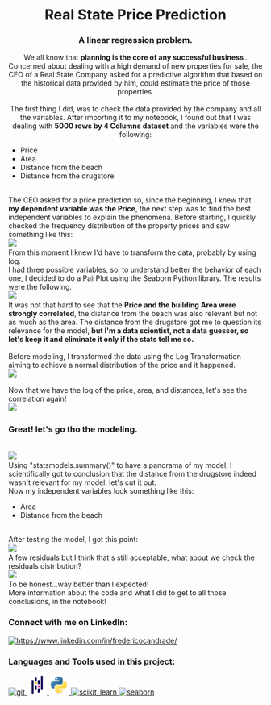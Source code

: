 <h1 align="center">Real State Price Prediction</h1>
<h3 align="center">A linear regression problem.</h3>

<p align="center">
  We all know that <strong> planning is the core of any successful business </strong>. Concerned about dealing with a high demand of new properties for sale, the CEO of a Real State Company asked for a predictive algorithm that based on the historical data provided by him, could estimate the price of those properties.
<br>
<br>
The first thing I did, was to check the data provided by the company and all the variables. After importing it to my notebook, I found out that I was dealing with <strong>5000 rows by 4 Columns dataset</strong> and the variables were the following:
  <ul>
    <li> Price
    <li> Area
    <li> Distance from the beach
    <li> Distance from the drugstore
  </ul>  
<br>
The CEO asked for a price prediction so, since the beginning, I knew that <strong>my dependent variable was the Price</strong>, the next step was to find the best independent variables to explain the phenomena. Before starting, I quickly checked the frequency distribution of the property prices and saw something like this:
<br>
<img src='https://github.com/Fred-And/linear_regression/blob/main/img/histogram.png'>
<br>
From this moment I knew I'd have to transform the data, probably by using log.
<br>
I had three possible variables, so, to understand better the behavior of each one, I decided to do a PairPlot using the Seaborn Python library. The results were the following.
<br>
<img src='https://github.com/Fred-And/linear_regression/blob/main/img/pairplot01.png'>
<br>
It was not that hard to see that the <strong>Price and the building Area were strongly correlated</strong>, the distance from the beach was also relevant but not as much as the area. The distance from the drugstore got me to question its relevance for the model, <strong>but I'm a data scientist, not a data guesser, so let's keep it and eliminate it only if the stats tell me so.</strong>
<br>
<br>
Before modeling, I transformed the data using the Log Transformation aiming to achieve a normal distribution of the price and it happened.
<br>
<img src='https://github.com/Fred-And/linear_regression/blob/main/img/histogram_normal.png'>
<br>

Now that we have the log of the price, area, and distances, let's see the correlation again!
<br>
<img src='https://github.com/Fred-And/linear_regression/blob/main/img/pairplot02.png'>
<br>

<h3>Great! let's go tho the modeling.</h3>
<br>
<img src='https://github.com/Fred-And/linear_regression/blob/main/img/summary.png'>
<br>
Using "statsmodels.summary()" to have a panorama of my model, I scientifically got to conclusion that the distance from the drugstore indeed wasn't relevant for my model, let's cut it out.
<br>
Now my independent variables look something like this:
<ul>
  <li> Area
  <li> Distance from the beach
</ul>
<br>
After testing the model, I got this point:
<br>
<img src='https://github.com/Fred-And/linear_regression/blob/main/img/pred_real.png'>
<br>
A few residuals but I think that's still acceptable, what about we check the residuals distribution?
<br>
<img src='https://github.com/Fred-And/linear_regression/blob/main/img/residuals.png'>
<br>
To be honest...way better than I expected!
<br>
More information about the code and what I did to get to all those conclusions, in the notebook!  
</p>

<h3 align="left">Connect with me on LinkedIn:</h3>
<p align="left">
<a href="https://linkedin.com/in/https://www.linkedin.com/in/fredericocandrade/" target="blank"><img align="center" src="https://raw.githubusercontent.com/rahuldkjain/github-profile-readme-generator/master/src/images/icons/Social/linked-in-alt.svg" alt="https://www.linkedin.com/in/fredericocandrade/" height="30" width="40" /></a>
</p>

<h3 align="left">Languages and Tools used in this project:</h3>
<p align="left"> <a href="https://git-scm.com/" target="_blank" rel="noreferrer"> <img src="https://www.vectorlogo.zone/logos/git-scm/git-scm-icon.svg" alt="git" width="40" height="40"/> </a> <a href="https://pandas.pydata.org/" target="_blank" rel="noreferrer"> <img src="https://raw.githubusercontent.com/devicons/devicon/2ae2a900d2f041da66e950e4d48052658d850630/icons/pandas/pandas-original.svg" alt="pandas" width="40" height="40"/> </a> <a href="https://www.python.org" target="_blank" rel="noreferrer"> <img src="https://raw.githubusercontent.com/devicons/devicon/master/icons/python/python-original.svg" alt="python" width="40" height="40"/> </a> <a href="https://scikit-learn.org/" target="_blank" rel="noreferrer"> <img src="https://upload.wikimedia.org/wikipedia/commons/0/05/Scikit_learn_logo_small.svg" alt="scikit_learn" width="40" height="40"/> </a> <a href="https://seaborn.pydata.org/" target="_blank" rel="noreferrer"> <img src="https://seaborn.pydata.org/_images/logo-mark-lightbg.svg" alt="seaborn" width="40" height="40"/> </a> </p>
